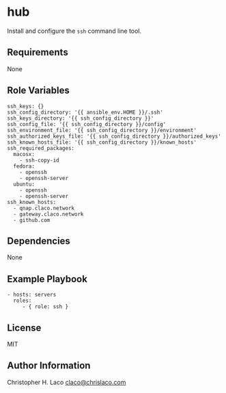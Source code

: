 hub
===

Install and configure the `ssh` command line tool.

Requirements
------------

None

Role Variables
--------------

    ssh_keys: {}
    ssh_config_directory: '{{ ansible_env.HOME }}/.ssh'
    ssh_keys_directory: '{{ ssh_config_directory }}'
    ssh_config_file: '{{ ssh_config_directory }}/config'
    ssh_environment_file: '{{ ssh_config_directory }}/environment'
    ssh_authorized_keys_file: '{{ ssh_config_directory }}/authorized_keys'
    ssh_known_hosts_file: '{{ ssh_config_directory }}/known_hosts'
    ssh_required_packages:
      macosx:
        - ssh-copy-id
      fedora:
        - openssh
        - openssh-server
      ubuntu:
        - openssh
        - openssh-server
    ssh_known_hosts:
      - qnap.claco.network
      - gateway.claco.network
      - github.com

Dependencies
------------

None

Example Playbook
----------------

    - hosts: servers
      roles:
         - { role: ssh }

License
-------

MIT

Author Information
------------------

Christopher H. Laco <claco@chrislaco.com>
